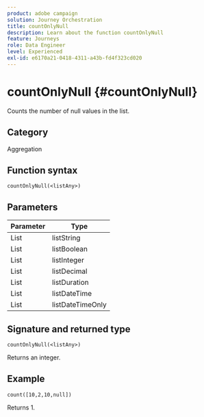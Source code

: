 ```yaml
---
product: adobe campaign
solution: Journey Orchestration
title: countOnlyNull
description: Learn about the function countOnlyNull
feature: Journeys
role: Data Engineer
level: Experienced
exl-id: e6170a21-0418-4311-a43b-fd4f323cd020
---
```

# countOnlyNull {#countOnlyNull}

Counts the number of null values in the list.

## Category

Aggregation

## Function syntax

`countOnlyNull(<listAny>)`

## Parameters

| Parameter | Type             |
|-----------|------------------|
| List      | listString       |
| List      | listBoolean      |
| List      | listInteger      |
| List      | listDecimal      |
| List      | listDuration     |
| List      | listDateTime     |
| List      | listDateTimeOnly |

## Signature and returned type

`countOnlyNull(<listAny>)`

Returns an integer.

## Example

`count([10,2,10,null])`

Returns 1.
